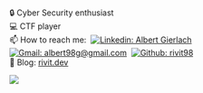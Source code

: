 🔒 Cyber Security enthusiast\
💻 CTF player\
📫 How to reach me:&nbsp;
[![Linkedin: Albert Gierlach](https://img.shields.io/badge/-LinkedIn-blue?style=flat-square&logo=Linkedin&logoColor=white&link=https://www.linkedin.com/in/albert-gierlach/)](https://www.linkedin.com/in/albert-gierlach/)&nbsp;
[![Gmail: albert98g@gmail.com](https://img.shields.io/badge/-albert98g-blue?style=flat-square&logo=Gmail&logoColor=white&color=red&link=mailto:albert98g@gmail.com)](mailto:albert98g@gmail.com)&nbsp;
[![Github: rivit98](https://img.shields.io/badge/-rivit98-blue?style=flat-square&logo=GitHub&logoColor=white&color=black&link=https://github.com/rivit98)](https://github.com/rivit98) \
:memo: Blog: [rivit.dev](https://rivit.dev/) 

<p>
<img allign="right" src="https://github-readme-stats.vercel.app/api?username=rivit98&count_private=true&show_icons=true&theme=blueberry"/>
</p>

